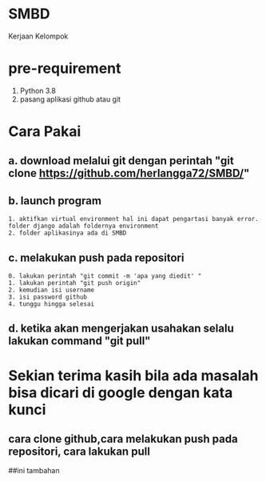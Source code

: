 # SMBD
  Kerjaan Kelompok
# pre-requirement
  1. Python 3.8
  2. pasang aplikasi github atau git
# Cara Pakai
##  a. download melalui git dengan perintah "git clone https://github.com/herlangga72/SMBD/"
##  b. launch program 
    1. aktifkan virtual environment hal ini dapat pengartasi banyak error. folder django adalah foldernya environment
    2. folder aplikasinya ada di SMBD
##  c. melakukan push pada repositori
    0. lakukan perintah "git commit -m 'apa yang diedit' "
    1. lakukan perintah "git push origin"
    2. kemudian isi username
    3. isi password github
    4. tunggu hingga selesai
##  d. ketika akan mengerjakan usahakan selalu lakukan command "git pull" 

# Sekian terima kasih bila ada masalah bisa dicari di google dengan kata kunci
## cara clone github,cara melakukan push pada repositori, cara lakukan pull

##ini tambahan
